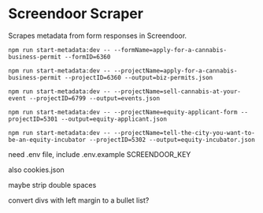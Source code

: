 # Screendoor Scraper

Scrapes metadata from form responses in Screendoor.

`npm run start-metadata:dev -- --formName=apply-for-a-cannabis-business-permit --formID=6360`

`npm run start-metadata:dev -- --projectName=apply-for-a-cannabis-business-permit --projectID=6360 --output=biz-permits.json`

`npm run start-metadata:dev -- --projectName=sell-cannabis-at-your-event --projectID=6799 --output=events.json`

`npm run start-metadata:dev -- --projectName=equity-applicant-form --projectID=5301 --output=equity-applicant.json`

`npm run start-metadata:dev -- --projectName=tell-the-city-you-want-to-be-an-equity-incubator --projectID=5302 --output=equity-incubator.json`

need .env file, include .env.example
SCREENDOOR_KEY

also cookies.json


maybe strip double spaces

convert divs with left margin to a bullet list?
